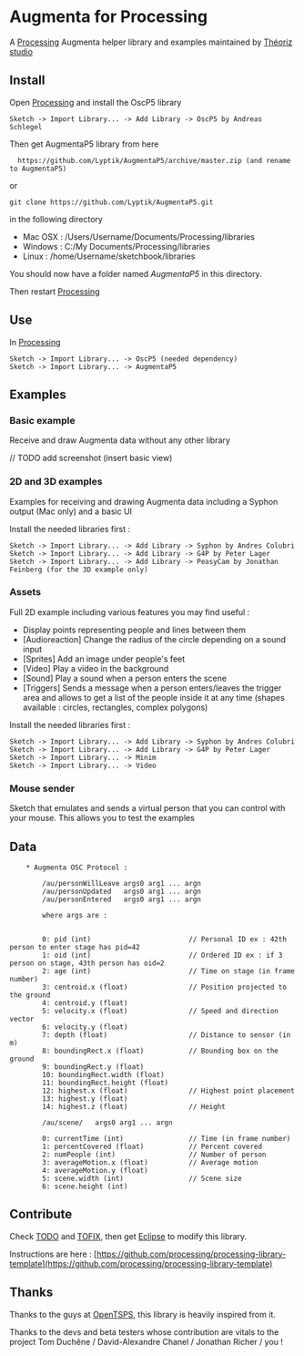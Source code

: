 Augmenta for Processing
=======================

A [Processing][] Augmenta helper library and examples maintained by [Théoriz studio][]

Install
-------

Open [Processing][] and install the OscP5 library

```
Sketch -> Import Library... -> Add Library -> OscP5 by Andreas Schlegel
```

Then get AugmentaP5 library from here

      https://github.com/Lyptik/AugmentaP5/archive/master.zip (and rename to AugmentaP5)

or

```
git clone https://github.com/Lyptik/AugmentaP5.git
```

in the following directory

- Mac OSX : /Users/Username/Documents/Processing/libraries
- Windows : C:/My Documents/Processing/libraries
- Linux   : /home/Username/sketchbook/libraries

You should now have a folder named *AugmentaP5* in this directory.

Then restart [Processing][]

Use
---
In [Processing][]

```
Sketch -> Import Library... -> OscP5 (needed dependency)
Sketch -> Import Library... -> AugmentaP5
```

Examples
--------

### Basic example

Receive and draw Augmenta data without any other library

// TODO add screenshot (insert basic view)

### 2D and 3D examples

Examples for receiving and drawing Augmenta data including a Syphon output (Mac only) and a basic UI

Install the needed libraries first :

```
Sketch -> Import Library... -> Add Library -> Syphon by Andres Colubri
Sketch -> Import Library... -> Add Library -> G4P by Peter Lager
Sketch -> Import Library... -> Add Library -> PeasyCam by Jonathan Feinberg (for the 3D example only)
```

### Assets

Full 2D example including various features you may find useful :
- Display points representing people and lines between them
- [Audioreaction] Change the radius of the circle depending on a sound input
- [Sprites] Add an image under people's feet
- [Video] Play a video in the background
- [Sound] Play a sound when a person enters the scene
- [Triggers] Sends a message when a person enters/leaves the trigger area and allows to get a list of the people inside it at any time (shapes available : circles, rectangles, complex polygons)

Install the needed libraries first :

```
Sketch -> Import Library... -> Add Library -> Syphon by Andres Colubri
Sketch -> Import Library... -> Add Library -> G4P by Peter Lager
Sketch -> Import Library... -> Minim
Sketch -> Import Library... -> Video
```


### Mouse sender

Sketch that emulates and sends a virtual person that you can control with your mouse.
This allows you to test the examples

Data
----

```
    * Augmenta OSC Protocol :

        /au/personWillLeave args0 arg1 ... argn
        /au/personUpdated   args0 arg1 ... argn
        /au/personEntered   args0 arg1 ... argn

        where args are :

        
        0: pid (int)                        // Personal ID ex : 42th person to enter stage has pid=42
        1: oid (int)                        // Ordered ID ex : if 3 person on stage, 43th person has oid=2
        2: age (int)                        // Time on stage (in frame number)
        3: centroid.x (float)               // Position projected to the ground
        4: centroid.y (float)               
        5: velocity.x (float)               // Speed and direction vector
        6: velocity.y (float)
        7: depth (float)                    // Distance to sensor (in m)
        8: boundingRect.x (float)           // Bounding box on the ground
        9: boundingRect.y (float)
        10: boundingRect.width (float)
        11: boundingRect.height (float)
        12: highest.x (float)               // Highest point placement
        13: highest.y (float)
        14: highest.z (float)               // Height

        /au/scene/   args0 arg1 ... argn

        0: currentTime (int)                // Time (in frame number)
        1: percentCovered (float)           // Percent covered
        2: numPeople (int)                  // Number of person
        3: averageMotion.x (float)          // Average motion
        4: averageMotion.y (float)
        5: scene.width (int)                // Scene size
        6: scene.height (int)
```

Contribute
----------

Check [TODO](TODO.md) and [TOFIX](TOFIX.md), then get [Eclipse][] to modify this library.

Instructions are here : [https://github.com/processing/processing-library-template](https://github.com/processing/processing-library-template)

Thanks
------

Thanks to the guys at [OpenTSPS][], this library is heavily inspired from it.

Thanks to the devs and beta testers whose contribution are vitals to the project
 Tom Duchêne / David-Alexandre Chanel / Jonathan Richer / you !

[Processing]: http://www.processing.org/
[Théoriz studio]: http://www.theoriz.com/
[OpenTSPS]: https://github.com/labatrockwell/openTSPS/
[Eclipse]: http://www.eclipse.org/
